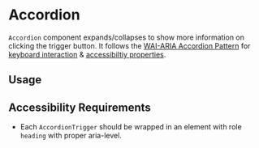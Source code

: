 # Accordion

`Accordion` component expands/collapses to show more information on clicking the
trigger button. It follows the
[WAI-ARIA Accordion Pattern](https://www.w3.org/TR/wai-aria-practices-1.2/#accordion)
for
[keyboard interaction](https://www.w3.org/TR/wai-aria-practices-1.2/#keyboard-interaction)
&
[accessibiltiy properties](https://www.w3.org/TR/wai-aria-practices-1.2/#wai-aria-roles-states-and-properties).

<!-- INJECT_TOC -->

## Usage

<!-- IMPORT_EXAMPLE src/accordion/stories/__js/AccordionBasic.component.jsx -->

<!-- CODESANDBOX
link_title: Accordion Styled - Open on Sandbox
js: src/accordion/stories/__js/AccordionStyled.component.jsx
css: src/accordion/stories/AccordionStyled.css
-->

<!-- CODESANDBOX
link_title: Accordion Basic - Open on Sandbox
js: src/accordion/stories/__js/AccordionBasic.component.jsx
-->

## Accessibility Requirements

- Each `AccordionTrigger` should be wrapped in an element with role `heading`
  with proper aria-level.

<!-- INJECT_COMPOSITION src/accordion -->

<!-- INJECT_PROPS src/accordion -->
